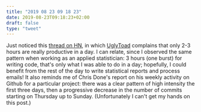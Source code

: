 ```yaml
---
title: "2019 08 23 09 18 23"
date: 2019-08-23T09:18:23+02:00
draft: false
type: "tweet"
---
```

Just noticed this [thread on HN](https://news.ycombinator.com/item?id=20766443), in which [UglyToad](https://news.ycombinator.com/user?id=UglyToad) complains that only 2-3 hours are really productive in a day. I can relate, since I observed the same pattern when working as an applied statistician: 3 hours (one burst) for writing code, that's only what I was able to do in a day; hopefully, I could benefit from the rest of the day to write statistical reports and process emails! It also reminds me of Chris Done's report on his weekly activity on Github for a particular project: there was a clear pattern of high intensity the first three days, then a progressive decrease in the number of commits starting on Thursday up to Sunday. (Unfortunately I can't get my hands on this post.)
